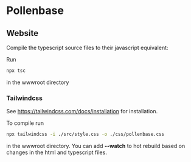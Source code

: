 # Pollenbase

## Website

Compile the typescript source files to their javascript equivalent:

Run

```bash
npx tsc
```
in the wwwroot directory

### Tailwindcss

See https://tailwindcss.com/docs/installation for installation.

To compile run
```bash
npx tailwindcss -i ./src/style.css -o ./css/pollenbase.css
```
in the wwwroot directory. You can add **--watch** to hot rebuild based on changes in the html and typescript files.
